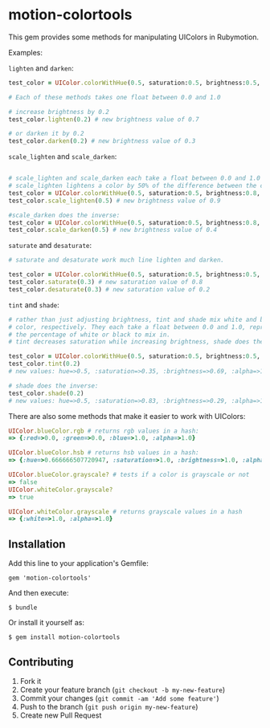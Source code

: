 # motion-colortools

This gem provides some methods for manipulating UIColors in Rubymotion.

Examples:

`lighten` and `darken`:
```ruby
test_color = UIColor.colorWithHue(0.5, saturation:0.5, brightness:0.5, alpha:1.0)

# Each of these methods takes one float between 0.0 and 1.0 

# increase brightness by 0.2 
test_color.lighten(0.2) # new brightness value of 0.7

# or darken it by 0.2 
test_color.darken(0.2) # new brightness value of 0.3
```




`scale_lighten` and `scale_darken`:
```ruby

# scale_lighten and scale_darken each take a float between 0.0 and 1.0 as a percentage.
# scale_lighten lightens a color by 50% of the difference between the color's current brightness and 1.0, so:  
test_color = UIColor.colorWithHue(0.5, saturation:0.5, brightness:0.8, alpha:1.0)
test_color.scale_lighten(0.5) # new brightness value of 0.9 

#scale_darken does the inverse:
test_color = UIColor.colorWithHue(0.5, saturation:0.5, brightness:0.8, alpha:1.0)
test_color.scale_darken(0.5) # new brightness value of 0.4
```




`saturate` and `desaturate`:
```ruby
# saturate and desaturate work much line lighten and darken.

test_color = UIColor.colorWithHue(0.5, saturation:0.5, brightness:0.5, alpha:1.0)
test_color.saturate(0.3) # new saturation value of 0.8
test_color.desaturate(0.3) # new saturation value of 0.2
```




`tint` and `shade`:
```ruby
# rather than just adjusting brightness, tint and shade mix white and black into the 
# color, respectively. They each take a float between 0.0 and 1.0, representing
# the percentage of white or black to mix in. 
# tint decreases saturation while increasing brightness, shade does the inverse:

test_color = UIColor.colorWithHue(0.5, saturation:0.5, brightness:0.5, alpha:1.0)
test_color.tint(0.2)	
# new values: hue=>0.5, :saturation=>0.35, :brightness=>0.69, :alpha=>1.0

# shade does the inverse:
test_color.shade(0.2)
# new values: hue=>0.5, :saturation=>0.83, :brightness=>0.29, :alpha=>1.0
```




There are also some methods that make it easier to work with UIColors:
```ruby
UIColor.blueColor.rgb # returns rgb values in a hash:
=> {:red=>0.0, :green=>0.0, :blue=>1.0, :alpha=>1.0}

UIColor.blueColor.hsb # returns hsb values in a hash:
=> {:hue=>0.666666507720947, :saturation=>1.0, :brightness=>1.0, :alpha=>1.0} 

UIColor.blueColor.grayscale? # tests if a color is grayscale or not
=> false
UIColor.whiteColor.grayscale?
=> true

UIColor.whiteColor.grayscale # returns grayscale values in a hash
=> {:white=>1.0, :alpha=>1.0}
```


## Installation

Add this line to your application's Gemfile:

    gem 'motion-colortools'

And then execute:

    $ bundle

Or install it yourself as:

    $ gem install motion-colortools

## Contributing

1. Fork it
2. Create your feature branch (`git checkout -b my-new-feature`)
3. Commit your changes (`git commit -am 'Add some feature'`)
4. Push to the branch (`git push origin my-new-feature`)
5. Create new Pull Request
